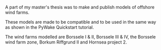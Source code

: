 A part of my master's thesis was to make and publish models of offshore wind farms.

These models are made to be compatible and to be used in the same way as shown in the PyWake Quickstart tutorial.

The wind farms modelled are Borssele I & II, Borssele III & IV, the Borssele wind farm zone, Borkum Riffgrund II and Hornsea project 2.
